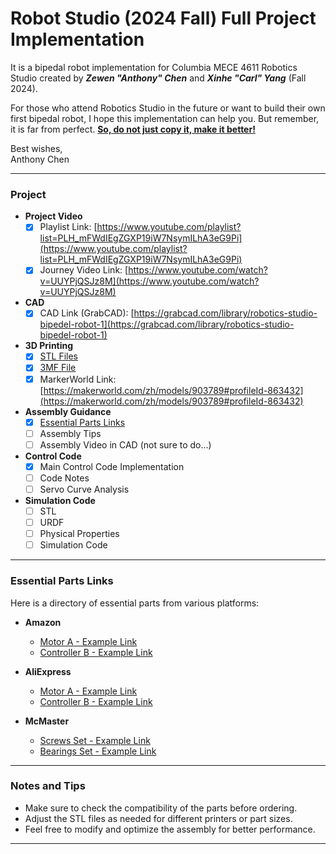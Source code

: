 # Robot Studio (2024 Fall) Full Project Implementation  
It is a bipedal robot implementation for Columbia MECE 4611 Robotics Studio created by ***Zewen "Anthony" Chen*** and ***Xinhe "Carl" Yang*** (Fall 2024).

For those who attend Robotics Studio in the future or want to build their own first bipedal robot, I hope this implementation can help you. But remember, it is far from perfect. <u>**So, do not just copy it, make it better!**</u>  

Best wishes,  
Anthony Chen  

---

### Project  

- **Project Video**  
  - [x] Playlist Link: [https://www.youtube.com/playlist?list=PLH_mFWdIEgZGXP19iW7NsymILhA3eG9Pi](https://www.youtube.com/playlist?list=PLH_mFWdIEgZGXP19iW7NsymILhA3eG9Pi)  
  - [x] Journey Video Link: [https://www.youtube.com/watch?v=UUYPjQSJz8M](https://www.youtube.com/watch?v=UUYPjQSJz8M)  

- **CAD**  
  - [x] CAD Link (GrabCAD): [https://grabcad.com/library/robotics-studio-bipedel-robot-1](https://grabcad.com/library/robotics-studio-bipedel-robot-1)  

- **3D Printing**  
  - [x] [STL Files](./3D%20Printing/)  
  - [x] [3MF File](./3D%20Printing/Robot.3mf)  
  - [x] MarkerWorld Link: [https://makerworld.com/zh/models/903789#profileId-863432](https://makerworld.com/zh/models/903789#profileId-863432)  

- **Assembly Guidance**  
  - [x] [Essential Parts Links](#essential-parts-links)  
  - [ ] Assembly Tips
  - [ ] Assembly Video in CAD (not sure to do...)

- **Control Code**
  - [x] Main Control Code Implementation
  - [ ] Code Notes
  - [ ] Servo Curve Analysis

- **Simulation Code**
  - [ ] STL
  - [ ] URDF
  - [ ] Physical Properties
  - [ ] Simulation Code
---

### Essential Parts Links  

Here is a directory of essential parts from various platforms:  

- **Amazon**  
  - [Motor A - Example Link](https://amazon.com/example1)  
  - [Controller B - Example Link](https://amazon.com/example2)  

- **AliExpress**  
  - [Motor A - Example Link](https://aliexpress.com/example1)  
  - [Controller B - Example Link](https://aliexpress.com/example2)  

- **McMaster**  
  - [Screws Set - Example Link](https://mcmaster.com/example1)  
  - [Bearings Set - Example Link](https://mcmaster.com/example2)  

---

### Notes and Tips  

- Make sure to check the compatibility of the parts before ordering.  
- Adjust the STL files as needed for different printers or part sizes.  
- Feel free to modify and optimize the assembly for better performance.  

---
